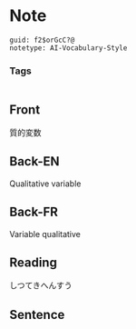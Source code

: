 # Note
```
guid: f2$orGcC?@
notetype: AI-Vocabulary-Style
```

### Tags
```
```

## Front
質的変数

## Back-EN
Qualitative variable

## Back-FR
Variable qualitative

## Reading
しつてきへんすう

## Sentence

